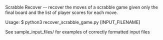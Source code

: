 Scrabble Recover -- recover the moves of a scrabble game given only the 
final board and the list of player scores for each move.

Usage:
    $ python3 recover_scrabble_game.py [INPUT_FILENAME]

See sample_input_files/ for examples of correctly formatted input files
